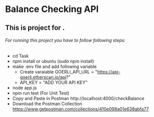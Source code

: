 # Balance Checking API
## This is project for .

###### For running this project you have to follow following steps:
 - cd Task
 - npm install or ubuntu (sudo npm install)
 - make .env file and add following variable
    - Create varaiable GOERLI_API_URL  = "https://api-goerli.etherscan.io/api?" 
    - API_KEY = "ADD YOUR API KEY"
 - node app.js
 - npm run test (For Unit Test)
 - Copy and Paste in Postman http://localhost:4000/checkBalance
 - Download the Postman Collection https://www.getpostman.com/collections/410e098a01e638abfa77

